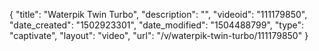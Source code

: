 {
    "title": "Waterpik Twin Turbo",
    "description": "",
    "videoid": "111179850",
    "date_created": "1502923301",
    "date_modified": "1504488799",
    "type": "captivate",
    "layout": "video",
    "url": "\/v\/waterpik-twin-turbo\/111179850"
}